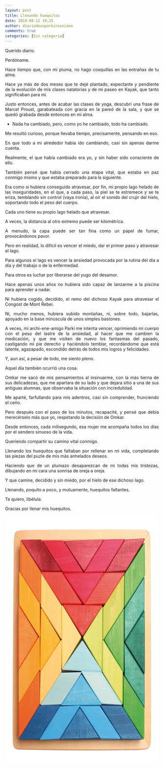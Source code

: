 ```yaml
---
layout: post
title: Llenando huequitos
date: 2019-08-12 19:25
author: diariodeunparkinsoniano
comments: true
categories: [Sin categoría]
---
```

<p style="text-align:justify;">Querido diario.</p>
<p style="text-align:justify;">Perdóname.</p>
<p style="text-align:justify;">Hace tiempo que, con mi pluma, no hago cosquillas en las entrañas de tu alma.</p>
<p style="text-align:justify;">Hace ya más de dos meses que te dejé plantado, expectante y pendiente de la evolución de mis clases natatorias y de mi paseo en Kayak, que tanto significaban para mí.</p>
<p style="text-align:justify;">Justo entonces, antes de acabar las clases de yoga, descubrí una frase de Marcel Proust, garabateada con gracia en la pared de la sala, y que se quedó grabada desde entonces en mi alma.</p>

<ul style="text-align:justify;">
	<li>Nada ha cambiado, pero, como yo he cambiado, todo ha cambiado.</li>
</ul>
<p style="text-align:justify;">Me resultó curioso, porque llevaba tiempo, precisamente, pensando en eso.</p>
<p style="text-align:justify;">En que todo a mi alrededor había ido cambiando, casi sin apenas darme cuenta.</p>
<p style="text-align:justify;">Realmente, el que había cambiado era yo, y sin haber sido consciente de ello.</p>
<p style="text-align:justify;">También pensé que había cerrado una etapa vital, que estaba en paz conmigo mismo y que estaba preparado para la siguiente.</p>
<p style="text-align:justify;">Era como si hubiera conseguido atravesar, por fin, mi propio lago helado de las inseguridades, en el que, a cada paso, la piel se te estremece y se te eriza, temblando sin control (vaya ironía), al oír el sonido del crujir del hielo, soportando todo el peso del cuerpo.</p>
<p style="text-align:justify;">Cada uno tiene su propio lago helado que atravesar.</p>
<p style="text-align:justify;">A veces, la distancia al otro extremo puede ser kilométrica.</p>
<p style="text-align:justify;">A menudo, la capa puede ser tan fina como un papel de fumar, provocándonos pavor.</p>
<p style="text-align:justify;">Pero en realidad, lo difícil es vencer el miedo, dar el primer paso y atravesar el lago.</p>
<p style="text-align:justify;">Para algunos el lago es vencer la ansiedad provocada por la rutina del día a día y del trabajo o de la enfermedad.</p>
<p style="text-align:justify;">Para otros es luchar por liberarse del yugo del desamor.</p>
<p style="text-align:justify;">Hace apenas unos años no hubiera sido capaz de lanzarme a la piscina para aprender a nadar.</p>
<p style="text-align:justify;">Ni hubiera cogido, decidido, el remo del dichoso Kayak para atravesar el Congost de Mont Rebei.</p>
<p style="text-align:justify;">Ni, mucho menos, hubiera subido montañas, ni, sobre todo, bajarlas, apoyado en la base minúscula de unos simples bastones.</p>
<p style="text-align:justify;">A veces, mi archi-ene-amigo Parki me intenta vencer, oprimiendo mi cuerpo con el peso del lastre de la ansiedad, al hacer que me cambien la medicación, y que me visiten de nuevo los fantasmas del pasado, castigando mi pie derecho y haciéndolo temblar, recordándome que está latente, agazapado, escondido detrás de todos mis logros y felicidades.</p>
<p style="text-align:justify;">Y, aun así, a pesar de todo, me siento pleno.</p>
<p style="text-align:justify;">Aquel día también ocurrió una cosa.</p>
<p style="text-align:justify;">Omkar me sacó de mis pensamientos al insinuarme, con la más tierna de sus delicadezas, que me apartara de su lado y que dejara sitio a una de sus antiguas alumnas, que observaba la situación con incredulidad.</p>
<p style="text-align:justify;">Me aparté, farfullando para mis adentros, casi sin comprender, frunciendo el ceño.</p>
<p style="text-align:justify;">Pero después con el paso de los minutos, recapacité, y pensé que debía merecérselo más que yo, respetando la decisión de Omkar.</p>
<p style="text-align:justify;">Desde entonces, cada milisegundo, esa mujer me acompaña todos los días por el sendero sinuoso de la vida.</p>
<p style="text-align:justify;">Queriendo compartir su camino vital conmigo.</p>
<p style="text-align:justify;">Llenando los huequitos que faltaban por rellenar en mi vida, completando las piezas del puzle de mis más anhelados deseos.</p>
<p style="text-align:justify;">Haciendo que de un plumazo desaparezcan de mi todas mis tristezas, dibujando en mi cara una sonrisa de oreja a oreja.</p>
<p style="text-align:justify;">Y que camine, decidido y sin miedo, por el hielo de ese dichoso lago.</p>
<p style="text-align:justify;">Llenando, poquito a poco, y mutuamente, huequitos faltantes.</p>
<p style="text-align:justify;">Te quiero, libélula.</p>
<p style="text-align:justify;">Gracias por llenar mis huequitos.</p>
<p style="text-align:justify;"></p>
<img class="img-fluid"  clasXs="alignnone size-full wp-image-876" src="/assets/images/2019/08/1552960810_c17bd11f3be9316a8d5ce1fef47cc904.23925.jpg" alt="1552960810_c17bd11f3be9316a8d5ce1fef47cc904.23925" width="800" height="813" />
